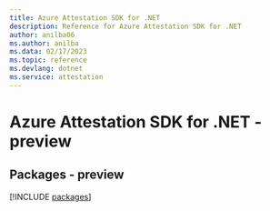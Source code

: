 ```yaml
---
title: Azure Attestation SDK for .NET
description: Reference for Azure Attestation SDK for .NET
author: anilba06
ms.author: anilba
ms.data: 02/17/2023
ms.topic: reference
ms.devlang: dotnet
ms.service: attestation
---
```

# Azure Attestation SDK for .NET - preview
## Packages - preview
[!INCLUDE [packages](attestation-index.md)]